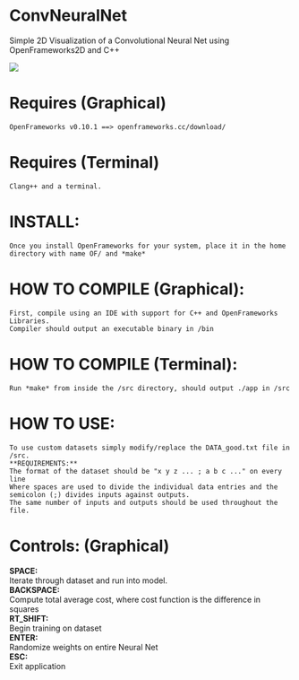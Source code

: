 # ConvNeuralNet
Simple 2D Visualization of a Convolutional Neural Net using OpenFrameworks2D and C++

![](images/ConvNeuralNet.gif)

# **Requires (Graphical)** 
	OpenFrameworks v0.10.1 ==> openframeworks.cc/download/
# **Requires (Terminal)** 
	Clang++ and a terminal. 
# **INSTALL:**
    Once you install OpenFrameworks for your system, place it in the home directory with name OF/ and *make*
# **HOW TO COMPILE (Graphical):**
    First, compile using an IDE with support for C++ and OpenFrameworks Libraries.
    Compiler should output an executable binary in /bin
# **HOW TO COMPILE (Terminal):**
    Run *make* from inside the /src directory, should output ./app in /src 
# **HOW TO USE:**
    To use custom datasets simply modify/replace the DATA_good.txt file in /src.
    **REQUIREMENTS:**
	The format of the dataset should be "x y z ... ; a b c ..." on every line
	Where spaces are used to divide the individual data entries and the semicolon (;) divides inputs against outputs.
	The same number of inputs and outputs should be used throughout the file.

# **Controls: (Graphical)**
**SPACE:**\
	Iterate through dataset and run into model.\
**BACKSPACE:**\
	Compute total average cost, where cost function is the difference in squares\
**RT_SHIFT:**\
	Begin training on dataset\
**ENTER:**\
	Randomize weights on entire Neural Net\
**ESC:**\
	Exit application
